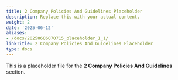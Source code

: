```yaml
---
title: 2 Company Policies And Guidelines Placeholder
description: Replace this with your actual content.
weight: 2
date: '2025-06-12'
aliases:
- /docs/20250606070715_placeholder_1_1/
linkTitle: 2 Company Policies And Guidelines Placeholder
type: docs
---
```


This is a placeholder file for the **2 Company Policies And Guidelines** section.

